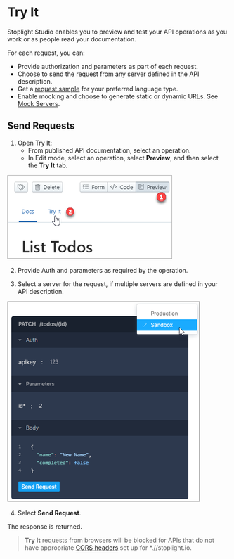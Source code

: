 # Try It

Stoplight Studio enables you to preview and test your API operations as you work or as people read your documentation.

For each request, you can:

- Provide authorization and parameters as part of each request.
- Choose to send the request from any server defined in the API description.
- Get a [request sample](05a-generating-code-snippets.md) for your preferred language type.
- Enable mocking and choose to generate static or dynamic URLs. See [Mock Servers](06-mock-servers.md).  

## Send Requests

1. Open Try It:
    - From published API documentation, select an operation. 
    - In Edit mode, select an operation, select **Preview**, and then select the **Try It** tab. 

<!--
focus: false
-->
  ![](../../assets/images/open_try_it.png)

2. Provide Auth and parameters as required by the operation. 

3. Select a server for the request, if multiple servers are defined in your API description.

<!--
focus: false
-->
![](../../assets/images/send-request.png)

4. Select **Send Request**.

The response is returned.

<!-- theme: info -->
> **Try It** requests from browsers will be blocked for APIs that do not have appropriate [CORS headers](https://developer.mozilla.org/en-US/docs/Web/HTTP/CORS) set up for *.//stoplight.io.


